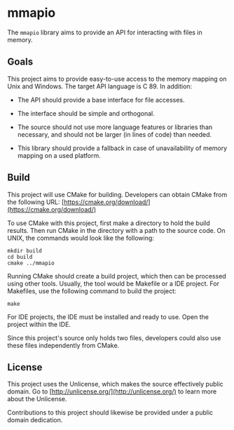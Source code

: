 # mmapio
The `mmapio` library aims to provide an API for interacting with files
in memory.

## Goals
This project aims to provide easy-to-use access to the memory mapping on
Unix and Windows. The target API language is C 89. In addition:

- The API should provide a base interface for file accesses.

- The interface should be simple and orthogonal.

- The source should not use more language features or libraries
  than necessary, and should not be larger (in lines of code)
  than needed.

- This library should provide a fallback in case of unavailability of
  memory mapping on a used platform.

## Build

This project will use CMake for building. Developers can obtain CMake from
the following URL:
[https://cmake.org/download/](https://cmake.org/download/)

To use CMake with this project, first make a directory to hold the build
results. Then run CMake in the directory with a path to the source code.
On UNIX, the commands would look like the following:
```
mkdir build
cd build
cmake ../mmapio
```

Running CMake should create a build project, which then can be processed
using other tools. Usually, the tool would be Makefile or a IDE project.
For Makefiles, use the following command to build the project:
```
make
```
For IDE projects, the IDE must be installed and ready to use. Open the
project within the IDE.

Since this project's source only holds two files, developers could also
use these files independently from CMake.

## License
This project uses the Unlicense, which makes the source effectively
public domain. Go to [http://unlicense.org/](http://unlicense.org/)
to learn more about the Unlicense.

Contributions to this project should likewise be provided under a
public domain dedication.
